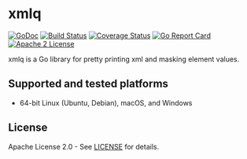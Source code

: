 # xmlq

[![GoDoc](https://godoc.org/github.com/adamdecaf/xmlq?status.svg)](https://godoc.org/github.com/adamdecaf/xmlq)
[![Build Status](https://github.com/adamdecaf/xmlq/workflows/Go/badge.svg)](https://github.com/adamdecaf/xmlq/actions)
[![Coverage Status](https://codecov.io/gh/adamdecaf/xmlq/branch/master/graph/badge.svg)](https://codecov.io/gh/adamdecaf/xmlq)
[![Go Report Card](https://goreportcard.com/badge/github.com/adamdecaf/xmlq)](https://goreportcard.com/report/github.com/adamdecaf/xmlq)
[![Apache 2 License](https://img.shields.io/badge/license-Apache2-blue.svg)](https://raw.githubusercontent.com/adamdecaf/xmlq/master/LICENSE)

xmlq is a Go library for pretty printing xml and masking element values.

## Supported and tested platforms

- 64-bit Linux (Ubuntu, Debian), macOS, and Windows

## License

Apache License 2.0 - See [LICENSE](LICENSE) for details.
